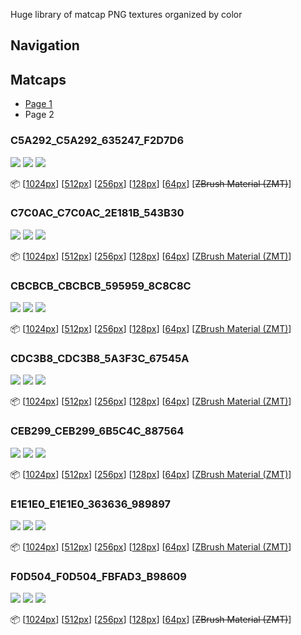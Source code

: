 Huge library of matcap PNG textures organized by color

## Navigation



## Matcaps


* [Page 1](PAGE-1.md)
* Page 2
### C5A292_C5A292_635247_F2D7D6
![](preview/C5A292_C5A292_635247_F2D7D6-preview.jpg)
![](thumbnail/C5A292_C5A292_635247_F2D7D6.jpg)
![](palette/C5A292_C5A292_635247_F2D7D6-palette.png)

:package: 
[[1024px](https://github.com/nidorx/matcaps/raw/master/1024/C5A292_C5A292_635247_F2D7D6.png)]
[[512px](https://github.com/nidorx/matcaps/raw/master/512/C5A292_C5A292_635247_F2D7D6-512px.png)]
[[256px](https://github.com/nidorx/matcaps/raw/master/256/C5A292_C5A292_635247_F2D7D6-256px.png)]
[[128px](https://github.com/nidorx/matcaps/raw/master/128/C5A292_C5A292_635247_F2D7D6-128px.png)]
[[64px](https://github.com/nidorx/matcaps/raw/master/64/C5A292_C5A292_635247_F2D7D6-64px.png)]
[~~ZBrush Material (ZMT)~~]
### C7C0AC_C7C0AC_2E181B_543B30
![](preview/C7C0AC_C7C0AC_2E181B_543B30-preview.jpg)
![](thumbnail/C7C0AC_C7C0AC_2E181B_543B30.jpg)
![](palette/C7C0AC_C7C0AC_2E181B_543B30-palette.png)

:package: 
[[1024px](https://github.com/nidorx/matcaps/raw/master/1024/C7C0AC_C7C0AC_2E181B_543B30.png)]
[[512px](https://github.com/nidorx/matcaps/raw/master/512/C7C0AC_C7C0AC_2E181B_543B30-512px.png)]
[[256px](https://github.com/nidorx/matcaps/raw/master/256/C7C0AC_C7C0AC_2E181B_543B30-256px.png)]
[[128px](https://github.com/nidorx/matcaps/raw/master/128/C7C0AC_C7C0AC_2E181B_543B30-128px.png)]
[[64px](https://github.com/nidorx/matcaps/raw/master/64/C7C0AC_C7C0AC_2E181B_543B30-64px.png)]
[[ZBrush Material (ZMT)](https://github.com/nidorx/matcaps/raw/master/zmt/C7C0AC_C7C0AC_2E181B_543B30.zmt)]
### CBCBCB_CBCBCB_595959_8C8C8C
![](preview/CBCBCB_CBCBCB_595959_8C8C8C-preview.jpg)
![](thumbnail/CBCBCB_CBCBCB_595959_8C8C8C.jpg)
![](palette/CBCBCB_CBCBCB_595959_8C8C8C-palette.png)

:package: 
[[1024px](https://github.com/nidorx/matcaps/raw/master/1024/CBCBCB_CBCBCB_595959_8C8C8C.png)]
[[512px](https://github.com/nidorx/matcaps/raw/master/512/CBCBCB_CBCBCB_595959_8C8C8C-512px.png)]
[[256px](https://github.com/nidorx/matcaps/raw/master/256/CBCBCB_CBCBCB_595959_8C8C8C-256px.png)]
[[128px](https://github.com/nidorx/matcaps/raw/master/128/CBCBCB_CBCBCB_595959_8C8C8C-128px.png)]
[[64px](https://github.com/nidorx/matcaps/raw/master/64/CBCBCB_CBCBCB_595959_8C8C8C-64px.png)]
[[ZBrush Material (ZMT)](https://github.com/nidorx/matcaps/raw/master/zmt/CBCBCB_CBCBCB_595959_8C8C8C.zmt)]
### CDC3B8_CDC3B8_5A3F3C_67545A
![](preview/CDC3B8_CDC3B8_5A3F3C_67545A-preview.jpg)
![](thumbnail/CDC3B8_CDC3B8_5A3F3C_67545A.jpg)
![](palette/CDC3B8_CDC3B8_5A3F3C_67545A-palette.png)

:package: 
[[1024px](https://github.com/nidorx/matcaps/raw/master/1024/CDC3B8_CDC3B8_5A3F3C_67545A.png)]
[[512px](https://github.com/nidorx/matcaps/raw/master/512/CDC3B8_CDC3B8_5A3F3C_67545A-512px.png)]
[[256px](https://github.com/nidorx/matcaps/raw/master/256/CDC3B8_CDC3B8_5A3F3C_67545A-256px.png)]
[[128px](https://github.com/nidorx/matcaps/raw/master/128/CDC3B8_CDC3B8_5A3F3C_67545A-128px.png)]
[[64px](https://github.com/nidorx/matcaps/raw/master/64/CDC3B8_CDC3B8_5A3F3C_67545A-64px.png)]
[[ZBrush Material (ZMT)](https://github.com/nidorx/matcaps/raw/master/zmt/CDC3B8_CDC3B8_5A3F3C_67545A.zmt)]
### CEB299_CEB299_6B5C4C_887564
![](preview/CEB299_CEB299_6B5C4C_887564-preview.jpg)
![](thumbnail/CEB299_CEB299_6B5C4C_887564.jpg)
![](palette/CEB299_CEB299_6B5C4C_887564-palette.png)

:package: 
[[1024px](https://github.com/nidorx/matcaps/raw/master/1024/CEB299_CEB299_6B5C4C_887564.png)]
[[512px](https://github.com/nidorx/matcaps/raw/master/512/CEB299_CEB299_6B5C4C_887564-512px.png)]
[[256px](https://github.com/nidorx/matcaps/raw/master/256/CEB299_CEB299_6B5C4C_887564-256px.png)]
[[128px](https://github.com/nidorx/matcaps/raw/master/128/CEB299_CEB299_6B5C4C_887564-128px.png)]
[[64px](https://github.com/nidorx/matcaps/raw/master/64/CEB299_CEB299_6B5C4C_887564-64px.png)]
[[ZBrush Material (ZMT)](https://github.com/nidorx/matcaps/raw/master/zmt/CEB299_CEB299_6B5C4C_887564.zmt)]
### E1E1E0_E1E1E0_363636_989897
![](preview/E1E1E0_E1E1E0_363636_989897-preview.jpg)
![](thumbnail/E1E1E0_E1E1E0_363636_989897.jpg)
![](palette/E1E1E0_E1E1E0_363636_989897-palette.png)

:package: 
[[1024px](https://github.com/nidorx/matcaps/raw/master/1024/E1E1E0_E1E1E0_363636_989897.png)]
[[512px](https://github.com/nidorx/matcaps/raw/master/512/E1E1E0_E1E1E0_363636_989897-512px.png)]
[[256px](https://github.com/nidorx/matcaps/raw/master/256/E1E1E0_E1E1E0_363636_989897-256px.png)]
[[128px](https://github.com/nidorx/matcaps/raw/master/128/E1E1E0_E1E1E0_363636_989897-128px.png)]
[[64px](https://github.com/nidorx/matcaps/raw/master/64/E1E1E0_E1E1E0_363636_989897-64px.png)]
[[ZBrush Material (ZMT)](https://github.com/nidorx/matcaps/raw/master/zmt/E1E1E0_E1E1E0_363636_989897.zmt)]
### F0D504_F0D504_FBFAD3_B98609
![](preview/F0D504_F0D504_FBFAD3_B98609-preview.jpg)
![](thumbnail/F0D504_F0D504_FBFAD3_B98609.jpg)
![](palette/F0D504_F0D504_FBFAD3_B98609-palette.png)

:package: 
[[1024px](https://github.com/nidorx/matcaps/raw/master/1024/F0D504_F0D504_FBFAD3_B98609.png)]
[[512px](https://github.com/nidorx/matcaps/raw/master/512/F0D504_F0D504_FBFAD3_B98609-512px.png)]
[[256px](https://github.com/nidorx/matcaps/raw/master/256/F0D504_F0D504_FBFAD3_B98609-256px.png)]
[[128px](https://github.com/nidorx/matcaps/raw/master/128/F0D504_F0D504_FBFAD3_B98609-128px.png)]
[[64px](https://github.com/nidorx/matcaps/raw/master/64/F0D504_F0D504_FBFAD3_B98609-64px.png)]
[~~ZBrush Material (ZMT)~~]